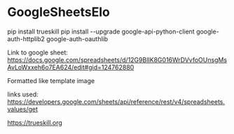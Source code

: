 # GoogleSheetsElo

pip install trueskill
pip install --upgrade google-api-python-client google-auth-httplib2 google-auth-oauthlib

Link to google sheet:
https://docs.google.com/spreadsheets/d/12G9BlIK8G016WrDVvfoOUnsgMsAvLoWxxeh6o7EA624/edit#gid=124762880


Formatted like template image

links used:
https://developers.google.com/sheets/api/reference/rest/v4/spreadsheets.values/get

https://trueskill.org
